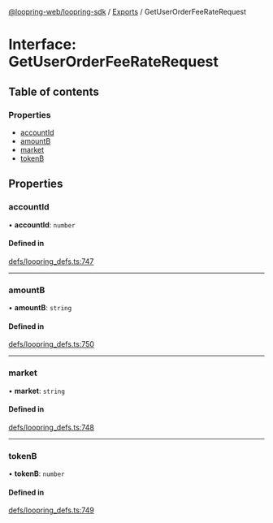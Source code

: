 [@loopring-web/loopring-sdk](../README.md) / [Exports](../modules.md) / GetUserOrderFeeRateRequest

# Interface: GetUserOrderFeeRateRequest

## Table of contents

### Properties

- [accountId](GetUserOrderFeeRateRequest.md#accountid)
- [amountB](GetUserOrderFeeRateRequest.md#amountb)
- [market](GetUserOrderFeeRateRequest.md#market)
- [tokenB](GetUserOrderFeeRateRequest.md#tokenb)

## Properties

### accountId

• **accountId**: `number`

#### Defined in

[defs/loopring_defs.ts:747](https://github.com/Loopring/loopring_sdk/blob/4fed49a/src/defs/loopring_defs.ts#L747)

___

### amountB

• **amountB**: `string`

#### Defined in

[defs/loopring_defs.ts:750](https://github.com/Loopring/loopring_sdk/blob/4fed49a/src/defs/loopring_defs.ts#L750)

___

### market

• **market**: `string`

#### Defined in

[defs/loopring_defs.ts:748](https://github.com/Loopring/loopring_sdk/blob/4fed49a/src/defs/loopring_defs.ts#L748)

___

### tokenB

• **tokenB**: `number`

#### Defined in

[defs/loopring_defs.ts:749](https://github.com/Loopring/loopring_sdk/blob/4fed49a/src/defs/loopring_defs.ts#L749)
